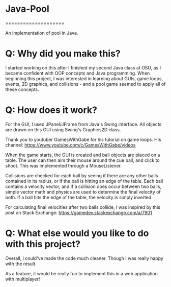 # Java-Pool
====================

An implementation of pool in Java.

# Q: Why did you make this?
I started working on this after I finished my second Java class at OSU, as I became confident with OOP concepts and Java programming. When beginning this project, I was interested in learning about GUIs, game loops, events, 2D graphics, and collisions - and a pool game seemed to apply all of these concepts.

# Q: How does it work?

For the GUI, I used JPanel/JFrame from Java's Swing interface. All objects are drawn on this GUI using Swing's Graphics2D class.

Thank you to youtuber GamesWithGabe for his tutorial on game loops. His channel: https://www.youtube.com/c/GamesWithGabe/videos

When the game starts, the GUI is created and ball objects are placed on a table. The user can then aim their mouse around the cue ball, and click to shoot. This was implemented through a MouseListener.

Collisions are checked for each ball by seeing if there are any other balls contained in its radius, or if the ball is hitting an edge of the table. Each ball contains a velocity vector, and if a collision does occur between two balls, simple vector math and physics are used to determine the final velocity of both. If a ball hits the edge of the table, the velocity is simply inverted.

For calculating final velocities after two balls collide, I was inspired by this post on Stack Exchange: https://gamedev.stackexchange.com/a/7901

# Q: What else would you like to do with this project?
Overall, I could've made the code much cleaner. Though I was really happy with the result.

As a feature, it would be really fun to implement this in a web application with multiplayer!
